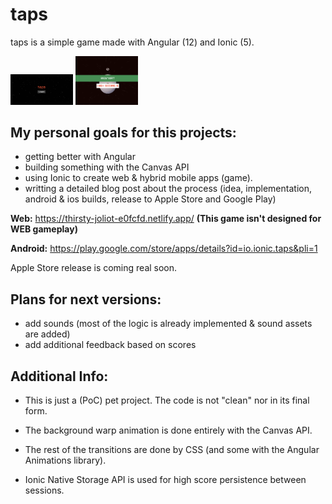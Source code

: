 # taps

taps is a simple game made with Angular (12) and Ionic (5).

<p float="left">
  <img src="images/start.png" width="100" />
  <img src="images/restart.png" width="100" />
</p>

## My personal goals for this projects:
- getting better with Angular
- building something with the Canvas API
- using Ionic to create web & hybrid mobile apps (game).
- writting a detailed blog post about the process (idea, implementation, android & ios builds, release to Apple Store and Google Play)

**Web:** https://thirsty-joliot-e0fcfd.netlify.app/ **(This game isn't designed for WEB gameplay)**

**Android:** https://play.google.com/store/apps/details?id=io.ionic.taps&pli=1

Apple Store release is coming real soon.

## Plans for next versions:
- add sounds (most of the logic is already implemented & sound assets are added)
- add additional feedback based on scores

## Additional Info:

- This is just a (PoC) pet project. The code is not "clean" nor in its final form.

- The background warp animation is done entirely with the Canvas API.

- The rest of the transitions are done by CSS (and some with the Angular Animations library).

- Ionic Native Storage API is used for high score persistence between sessions.
